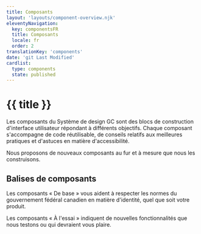 ```yaml
---
title: Composants
layout: 'layouts/component-overview.njk'
eleventyNavigation:
  key: componentsFR
  title: Composants
  locale: fr
  order: 2
translationKey: 'components'
date: 'git Last Modified'
cardlist:
  type: components
  state: published
---
```


# {{ title }}

Les composants du Système de design GC sont des blocs de construction d'interface utilisateur répondant à différents objectifs. Chaque composant s'accompagne de code réutilisable, de conseils relatifs aux meilleures pratiques et d'astuces en matière d'accessibilité.

Nous proposons de nouveaux composants au fur et à mesure que nous les construisons.

## Balises de composants

Les composants « De base » vous aident à respecter les normes du gouvernement fédéral canadien en matière d'identité, quel que soit votre produit.

Les composants « À l'essai » indiquent de nouvelles fonctionnalités que nous testons ou qui devraient vous plaire.
